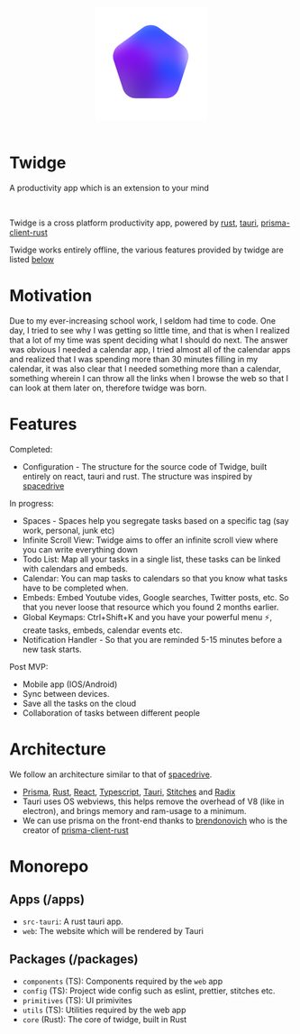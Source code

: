 <p align="center">
    <img width="200px" src="https://raw.githubusercontent.com/VarunPotti/twidge/master/assets/logo.svg">
    <br />
    <br />
    <h1>Twidge</h1>
    <p>A productivity app which is an extension to your mind</p>
</p>
<br />

Twidge is a cross platform productivity app, powered by [rust](https://rust-lang.org), [tauri](https://tauri.app), [prisma-client-rust](https://github.com/Brendonovich/prisma-client-rust)

Twidge works entirely offline, the various features provided by twidge are listed [below](#features)

# Motivation

Due to my ever-increasing school work, I seldom had time to code. One day, I tried to see why I was getting so little time, and that is when I realized that a lot of my time was spent deciding what I should do next. The answer was obvious I needed a calendar app, I tried almost all of the calendar apps and realized that I was spending more than 30 minutes filling in my calendar, it was also clear that I needed something more than a calendar, something wherein I can throw all the links when I browse the web so that I can look at them later on, therefore twidge was born.

# Features
Completed:
- Configuration - The structure for the source code of Twidge, built entirely on react, tauri and rust. The structure was inspired by [spacedrive](https://spacedrive.com)

In progress:
- Spaces - Spaces help you segregate tasks based on a specific tag (say work, personal, junk etc)
- Infinite Scroll View: Twidge aims to offer an infinite scroll view where you can write everything down
- Todo List: Map all your tasks in a single list, these tasks can be linked with calendars and embeds.
- Calendar: You can map tasks to calendars so that you know what tasks have to be completed when.
- Embeds: Embed Youtube vides, Google searches, Twitter posts, etc. So that you never loose that resource which you found 2 months earlier.
- Global Keymaps: Ctrl+Shift+K and you have your powerful menu ⚡, create tasks, embeds, calendar events etc.
- Notification Handler - So that you are reminded 5-15 minutes before a new task starts.

Post MVP:
- Mobile app (IOS/Android)
- Sync between devices.
- Save all the tasks on the cloud
- Collaboration of tasks between different people

# Architecture

We follow an architecture similar to that of [spacedrive](https://spacedrive.com). 

- [Prisma](https://github.com/Brendonovich/prisma-client-rust), [Rust](https://www.rust-lang.org/), [React](https://reactjs.org/), [Typescript](https://www.typescriptlang.org/), [Tauri](https://tauri.app/), [Stitches](https://stitches.dev/) and [Radix](https://radix-ui.com)
- Tauri uses OS webviews, this helps remove the overhead of V8 (like in electron), and brings memory and ram-usage to a minimum.
- We can use prisma on the front-end thanks to [brendonovich](https://github.com/brendonovich) who is the creator of [prisma-client-rust](https://github.com/Brendonovich/prisma-client-rust)

# Monorepo

## Apps (/apps)
- `src-tauri`: A rust tauri app.
- `web`: The website which will be rendered by Tauri

## Packages (/packages)
- `components` (TS): Components required by the `web` app
- `config` (TS): Project wide config such as eslint, prettier, stitches etc.
- `primitives` (TS): UI primivites
- `utils` (TS): Utilities required by the web app
- `core` (Rust): The core of twidge, built in Rust
